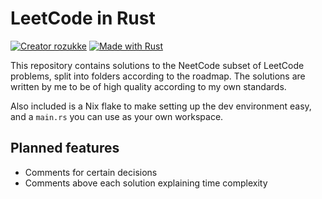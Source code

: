 # LeetCode in Rust

[![Creator rozukke](https://img.shields.io/badge/Creator-rozukke-f497af.svg)](https://github.com/rozukke)
[![Made with Rust](https://img.shields.io/badge/Made%20with-Rust-b7410e.svg)](https://www.rust-lang.org)

This repository contains solutions to the NeetCode subset of LeetCode problems, split into folders according to the roadmap. The solutions are written by me to be of high quality according to my own standards.

Also included is a Nix flake to make setting up the dev environment easy, and a `main.rs` you can use as your own workspace.

## Planned features
- Comments for certain decisions
- Comments above each solution explaining time complexity